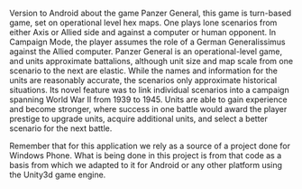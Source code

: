 Version to Android about the game Panzer General, this game is turn-based game, set on operational level hex maps. One plays lone scenarios from either Axis or Allied side and against a computer or human opponent. In Campaign Mode, the player assumes the role of a German Generalissimus against the Allied computer.
Panzer General is an operational-level game, and units approximate battalions, although unit size and map scale from one scenario to the next are elastic. While the names and information for the units are reasonably accurate, the scenarios only approximate historical situations.
Its novel feature was to link individual scenarios into a campaign spanning World War II from 1939 to 1945. Units are able to gain experience and become stronger, where success in one battle would award the player prestige to upgrade units, acquire additional units, and select a better scenario for the next battle.


Remember that for this application we rely as a source of a project done for Windows Phone. What is being done in this project is from that code as a basis from which we adapted to it for Android or any other platform using the Unity3d game engine.
